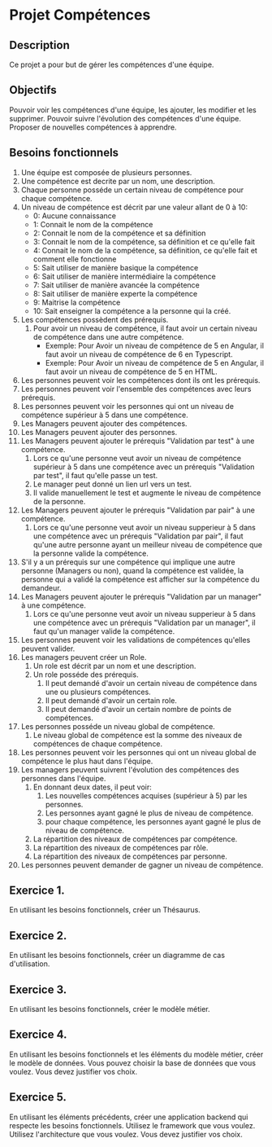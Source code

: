 # Projet Compétences

## Description

Ce projet a pour but de gérer les compétences d'une équipe.

## Objectifs
Pouvoir voir les compétences d'une équipe, les ajouter, les modifier et les supprimer.
Pouvoir suivre l'évolution des compétences d'une équipe.
Proposer de nouvelles compétences à apprendre.

## Besoins fonctionnels

1. Une équipe est composée de plusieurs personnes.
2. Une compétence est decrite par un nom, une description.
3. Chaque personne posséde un certain niveau de compétence pour chaque compétence.
4. Un niveau de compétence est décrit par une valeur allant de 0 à 10:
    * 0: Aucune connaissance
    * 1: Connait le nom de la compétence
    * 2: Connait le nom de la compétence et sa définition
    * 3: Connait le nom de la compétence, sa définition et ce qu'elle fait
    * 4: Connait le nom de la compétence, sa définition, ce qu'elle fait et comment elle fonctionne
    * 5: Sait utiliser de manière basique la compétence
    * 6: Sait utiliser de manière intermédiaire la compétence
    * 7: Sait utiliser de manière avancée la compétence
    * 8: Sait utiliser de manière experte la compétence
    * 9: Maitrise la compétence
    * 10: Sait enseigner la compétence a la personne qui la créé.
5. Les compétences possèdent des prérequis.
    1. Pour avoir un niveau de compétence, il faut avoir un certain niveau de compétence dans une autre compétence.
        * Exemple: Pour Avoir un niveau de compétence de 5 en Angular, il faut avoir un niveau de compétence de 6 en Typescript.
        * Exemple: Pour Avoir un niveau de compétence de 5 en Angular, il faut avoir un niveau de compétence de 5 en HTML.
6. Les personnes peuvent voir les compétences dont ils ont les prérequis.
7. Les personnes peuvent voir l'ensemble des compétences avec leurs prérequis.
8. Les personnes peuvent voir les personnes qui ont un niveau de compétence supérieur à 5 dans une compétence.
9. Les Managers peuvent ajouter des compétences.
10. Les Managers peuvent ajouter des personnes.
11. Les Managers peuvent ajouter le prérequis "Validation par test" à une compétence.
    1. Lors ce qu'une personne veut avoir un niveau de compétence supérieur à 5 dans une compétence avec un prérequis "Validation par test", il faut qu'elle passe un test.
    2. Le manager peut donné un lien url vers un test.
    3. Il valide manuellement le test et augmente le niveau de compétence de la personne.
12. Les Managers peuvent ajouter le prérequis "Validation par pair" à une compétence.
    1. Lors ce qu'une personne veut avoir un niveau supperieur à 5 dans une compétence avec un prérequis "Validation par pair", il faut qu'une autre personne ayant un meilleur niveau de compétence que la personne valide la compétence.
13. S'il y a un prérequis sur une compétence qui implique une autre personne (Managers ou non), quand la compétence est validée, la personne qui a validé la compétence est afficher sur la compétence du demandeur.
14. Les Managers peuvent ajouter le prérequis "Validation par un manager" à une compétence.
    1. Lors ce qu'une personne veut avoir un niveau supperieur à 5 dans une compétence avec un prérequis "Validation par un manager", il faut qu'un manager valide la compétence.
15. Les personnes peuvent voir les validations de compétences qu'elles peuvent valider.
16. Les managers peuvent créer un Role.
    1. Un role est décrit par un nom et une description.
    2. Un role posséde des prérequis.
        1. Il peut demandé d'avoir un certain niveau de compétence dans une ou plusieurs compétences.
        2. Il peut demandé d'avoir un certain role.
        3. Il peut demandé d'avoir un certain nombre de points de compétences.
17. Les personnes posséde un niveau global de compétence.
    1. Le niveau global de compétence est la somme des niveaux de compétences de chaque compétence.
18. Les personnes peuvent voir les personnes qui ont un niveau global de compétence le plus haut dans l'équipe.
19. Les managers peuvent suivrent l'évolution des compétences des personnes dans l'équipe.
    1. En donnant deux dates, il peut voir:
        1. Les nouvelles compétences acquises (supérieur à 5) par les personnes.
        2. Les personnes ayant gagné le plus de niveau de compétence.
        3. pour chaque compétence, les personnes ayant gagné le plus de niveau de compétence.
    2. La répartition des niveaux de compétences par compétence.
    3. La répartition des niveaux de compétences par rôle.
    4. La répartition des niveaux de compétences par personne.
20. Les personnes peuvent demander de gagner un niveau de compétence.

## Exercice 1.

En utilisant les besoins fonctionnels, créer un Thésaurus.

## Exercice 2.

En utilisant les besoins fonctionnels, créer un diagramme de cas d'utilisation.

## Exercice 3.

En utilisant les besoins fonctionnels, créer le modèle métier.

## Exercice 4.

En utilisant les besoins fonctionnels et les éléments du modèle métier, créer le modèle de données. 
Vous pouvez choisir la base de données que vous voulez. 
Vous devez justifier vos choix.

## Exercice 5.

En utilisant les éléments précédents, créer une application backend qui respecte les besoins fonctionnels.
Utilisez le framework que vous voulez.
Utilisez l'architecture que vous voulez.
Vous devez justifier vos choix.
